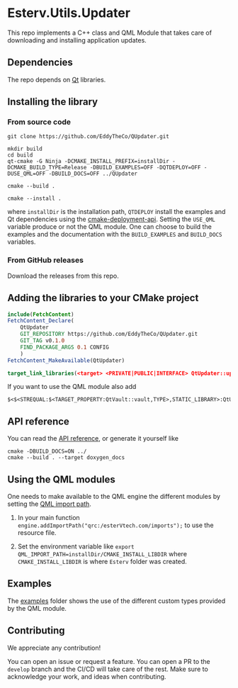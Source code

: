 # Esterv.Utils.Updater 

This repo implements a C++ class and QML Module that takes care of downloading and installing application updates. 

## Dependencies

The repo depends on [Qt](https://doc.qt.io/) libraries.

## Installing the library 

### From source code
```
git clone https://github.com/EddyTheCo/QUpdater.git

mkdir build
cd build
qt-cmake -G Ninja -DCMAKE_INSTALL_PREFIX=installDir -DCMAKE_BUILD_TYPE=Release -DBUILD_EXAMPLES=OFF -DQTDEPLOY=OFF -DUSE_QML=OFF -DBUILD_DOCS=OFF ../QUpdater

cmake --build . 

cmake --install . 
```
where `installDir` is the installation path, `QTDEPLOY` install the examples and Qt dependencies using the 
[cmake-deployment-api](https://www.qt.io/blog/cmake-deployment-api). Setting the `USE_QML` variable produce or not the QML module.
One can choose to build the examples and the documentation with the `BUILD_EXAMPLES` and `BUILD_DOCS` variables.

### From GitHub releases
Download the releases from this repo. 

## Adding the libraries to your CMake project 

```CMake
include(FetchContent)
FetchContent_Declare(
	QtUpdater	
	GIT_REPOSITORY https://github.com/EddyTheCo/QUpdater.git
	GIT_TAG v0.1.0 
	FIND_PACKAGE_ARGS 0.1 CONFIG  
	)
FetchContent_MakeAvailable(QtUpdater)

target_link_libraries(<target> <PRIVATE|PUBLIC|INTERFACE> QtUpdater::updater)
```
If you want to use the QML module also add
```
$<$<STREQUAL:$<TARGET_PROPERTY:QtVault::vault,TYPE>,STATIC_LIBRARY>:QtUpdater::updaterplugin>
```

## API reference

You can read the [API reference](https://eddytheco.github.io/QUpdater/), or generate it yourself like
```
cmake -DBUILD_DOCS=ON ../
cmake --build . --target doxygen_docs
```

## Using the QML modules

One needs to  make available to the QML engine the different modules by setting the [QML import path](https://doc.qt.io/qt-6/qtqml-syntax-imports.html#qml-import-path).

1. In your main function `engine.addImportPath("qrc:/esterVtech.com/imports");` to use the resource file. 

2. Set the environment variable like `export QML_IMPORT_PATH=installDir/CMAKE_INSTALL_LIBDIR`  where `CMAKE_INSTALL_LIBDIR` is where `Esterv` folder was created.

## Examples

The [examples](examples) folder shows the use of the different custom types provided by the QML module.



## Contributing

We appreciate any contribution!


You can open an issue or request a feature.
You can open a PR to the `develop` branch and the CI/CD will take care of the rest.
Make sure to acknowledge your work, and ideas when contributing.
